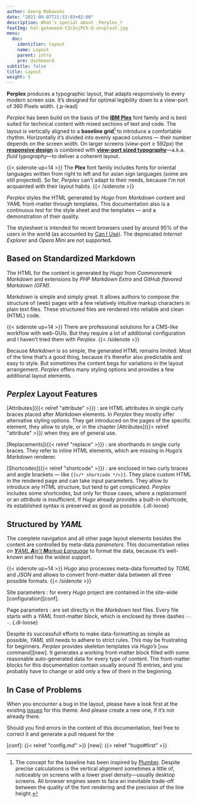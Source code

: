 ```yaml
---
author: Georg Makowski
date: "2021-09-07T21:33:03+02:00"
description: What's special about _Perplex_?
featImg: hal-gatewood-tZc3vjPCk-Q-unsplash.jpg
menu:
  doc:
    identifier: layout
    name: Layout
    parent: intro
    pre: dashboard
subtitle: false
title: Layout
weight: 5
---
```


**Perplex** produces a typographic layout, that adapts responsively to every modern screen size. It’s designed for optimal legibility down to a view-port of 360 Pixels width.
{.p-lead} <!--more-->

_Perplex_ has been build on the basis of the [**IBM Plex**][plex] font family and is best suited for technical content with mixed sections of text and code. The layout is vertically aligned to a **baseline grid**[^1] to introduce a comfortable rhythm. Horizontally it’s divided into evenly spaced columns — their number depends on the screen width. On larger screens (view-port &ge; 592px) the [**responsive design**][rd] is combined with [**view-port sized typography**][ptres]—a.k.a. _fluid typography_—to deliver a coherent layout.

{{< sidenote up=14 >}}
The **Plex** font family includes fonts for oriental languages written from right to left and for asian sign languages (some are still projected). So far, _Perplex_ can't adapt to their needs, because I'm not acquainted with their layout habits.
{{< /sidenote >}}

_Perplex_ styles the HTML generated by _Hugo_ from _Markdown_ content and _YAML_ front-matter through templates. This documentation also is a continuous test for the style sheet and the templates — and a demonstration of their quality.

The stylesheet is intended for recent browsers used by around 95\% of the users in the world (as accounted by [Can I Use](https://caniuse.com)). The deprecated _Internet Explorer_ and _Opera Mini_ are not supported.

## Based on Standardized Markdown

The HTML for the content is generated by _Hugo_ from _Commonmark Markdown_ and extensions by _PHP Markdown Extra_ and _GitHub flavored Markdown (GFM)_.

_Markdown_ is simple and simply great. It allows authors to compose the structure of (web) pages with a few relatively intuitive markup characters in plain text files. These structured files are rendered into reliable and clean (HTML) code.

{{< sidenote up=14 >}}
There are professional solutions for a CMS-like workflow with web-GUIs. But they require a lot of additional configuration and I haven’t tried them with _Perplex_.
{{< /sidenote >}}

Because _Markdown_ is so simple, the generated HTML remains limited. Most of the time that’s a good thing, because it’s therefor also predictable and easy to style. But sometimes the content begs for variations in the layout arrangement. _Perplex_ offers many styling options and provides a few additional layout elements.

## _Perplex_ Layout Features

[Attributes]({{< relref "attribute" >}})
: are HTML attributes in single curly braces placed after _Markdown_ elements. In _Perplex_ they mostly offer alternative styling options. They get introduced on the pages of the specific element, they allow to style, or in the chapter [Attributes]({{< relref "attribute" >}}) when they are of general use.

[Replacements]({{< relref "replace" >}})
: are shorthands in single curly braces. They refer to inline HTML elements, which are missing in _Hugo’s_ _Markdown_ renderer.

[Shortcodes]({{< relref "shortcode" >}})
: are enclosed in two curly braces and angle brackets — like `{{</* shortcode */>}}`. They place custom HTML in the rendered page and can take input parameters. They allow to introduce any HTML structure, but tend to get complicated. _Perplex_ includes some shortcodes, but only for those cases, where a _replacement_ or an _attribute_ is insufficient. If _Hugo_ already provides a built-in shortcode, its established syntax is preserved as good as possible.
{.dl-loose}

## Structured by _YAML_

The complete navigation and all other page layout elements besides the content are controlled by meta-data _parameters_. This documentation relies on [_**Y**AML **A**in’t **M**arkup **L**anguage_](https://yaml.org) to format the data, because it’s well-known and has the widest support.

{{< sidenote up=14 >}}
_Hugo_ also processes meta-data formatted by _TOML_ and _JSON_ and allows to convert front-matter data between all three possible formats.
{{< /sidenote >}}

Site parameters
: for every _Hugo_ project are contained in the site-wide [configuration][conf].

Page parameters
: are set directly in the _Markdown_ text files. Every file starts with a _YAML_ front-matter block, which is enclosed by three dashes `---`.
{.dl-loose}

Despite its successfull efforts to make data-formatting as simple as possible, _YAML_ still needs to adhere to strict rules. This may be frustrating for beginners. _Perplex_ provides skeleton templates via _Hugo’s_ [`new` command][new]. It generates a working front-matter block filled with some reasonable auto-generated data for every type of content. The front-matter blocks for this documentation contain usually around 15 entries, and you probably have to change or add only a few of them in the beginning.

## In Case of Problems

When you encounter a bug in the layout, please have a look first at the existing [issues][issue] for this theme. And please create a new one, if it’s not already there.

Should you find errors in the content of this documentation, feel free to correct it and generate a pull request for the

[^1]: The concept for the baseline has been inspired by [Plumber][plumber]. Despite precise calculations is the vertical alignment sometimes a little of, noticeably on screens with a lower pixel density—usually desktop screens. All browser engines seem to face an inevitable trade-off between the quality of the font rendering and the precision of the line height.

[plumber]: https://jamonserrano.github.io/plumber-sass/
[plex]: https://ibm.com/plex
[rd]: https://alistapart.com/article/responsive-web-design/
[ptres]: https://practicaltypography.com/responsive-web-design.html
[issue]: https://github.com/bowman2001/perplex/issues
[conf]: {{< relref "config.md" >}}
[new]: {{< relref "hugo#first" >}}
